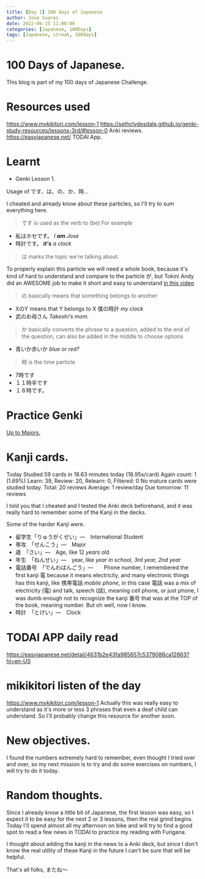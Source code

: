 ```yaml
---
title: [Day 1] 100 days of Japanese
author: Jose Suarez
date: 2022-06-15 11:00:00
categories: [Japanese, 100Days]
tags: [Japanese, streak, 100days]
---
```


# 100 Days of Japanese.

This blog is part of my 100 days of Japanese Challenge.


# Resources used
https://www.mykikitori.com/lesson-1
https://sethclydesdale.github.io/genki-study-resources/lessons-3rd/#lesson-0
Anki reviews.
https://easyjapanese.net/ TODAI App.


# Learnt

* Genki Lesson 1.

Usage of です、は、の、か、時...

I cheated and already know about these particles, so I'll try to sum everything here.

> です is used as the verb to (be) For example

* 私はホセです。
	_I **am** Jose_
* 時計です。
  _**it's** a clock_

> は marks the topic we're talking about.

To properly explain this particle we will need a whole book, because it's kind of hard to understand and compare to the particle が, but Tokini Andy did an AWESOME job to make it short and easy to understand [in this video](https://www.youtube.com/watch?v=ytjRoTwWnzw)

> の basically means that something belongs to another

* XのY means that Y belongs to X
  僕の時計
  _my clock_
* 武のお母さん
  _Takeshi's mom._

> か basically converts the phrase to a question, added to the end of the question, can also be added in the middle to choose options

* 青いか赤いか
  _blue or red?_

> 時 is the time particle　

* 7時です
* １１時半です
* １８時です。


# Practice Genki
[Up to Majors.](https://sethclydesdale.github.io/genki-study-resources/lessons-3rd/lesson-1/vocab-5/)


# Kanji cards.

Today
Studied 59 cards in 18.63 minutes today (18.95s/card)
Again count: 1 (1.69%)
Learn: 39, Review: 20, Relearn: 0, Filtered: 0
No mature cards were studied today.
Total:	20 reviews
Average:	1 review/day
Due tomorrow:	11 reviews

I told you that I cheated and I tested the Anki deck beforehand, and it was really hard to remember some of the Kanji in the decks.

Some of the harder Kanji were.

* 留学生「りゅうがくせい」―　International Student
* 専攻　「せんこう」―　Major
* 歳　「さい」―　Age, like 12 _years_ old
* 年生　「ねんせい」―　year, like _year in school, 3rd year, 2nd year_
* 電話番号　「でんわばんごう」―　　Phone number, I remembered the first kanji 電 because it means electricity, and many electronic things has this kanji, like 携帯電話 _mobile phone_, in this case 電話 was a mix of electricity (電) and talk, speech (話), meaning cell phone, or just phone, I was dumb enough not to recognize the kanji 番号 that was at the TOP of the book, meaning number. But oh well, now I know.
* 時計　「とけい」―　Clock

# TODAI APP daily read

https://easyjapanese.net/detail/4631b2e43fa985657c5379086ca12663?hl=en-US

# mikikitori listen of the day

https://www.mykikitori.com/lesson-1
Actually this was really easy to understand as it's more or less 3 phrases that even a deaf child can understand. So I'll probably change this resource for another soon.

# New objectives.
I found the numbers extremely hard to remember, even thought I tried over and over, so my next mission is to try and do some exercises on numbers, I will try to do it today.

# Random thoughts.
Since I already know a little bit of Japanese, the first lesson was easy, so I expect it to be easy for the next 2 or 3 lessons, then the real grind begins. Today I'll spend almost all my afternoon on bike and will try to find a good spot to read a few news in TODAI to practice my reading with Furigana.

I thought about adding the kanji in the news to a Anki deck, but since I don't know the real utility of these Kanji in the future I can't be sure that will be helpful.

That's all folks, またね～

